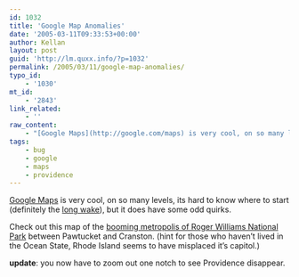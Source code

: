 ```yaml
---
id: 1032
title: 'Google Map Anomalies'
date: '2005-03-11T09:33:53+00:00'
author: Kellan
layout: post
guid: 'http://lm.quxx.info/?p=1032'
permalink: /2005/03/11/google-map-anomalies/
typo_id:
    - '1030'
mt_id:
    - '2843'
link_related:
    - ''
raw_content:
    - "[Google Maps](http://google.com/maps) is very cool, on so many levels, its hard to know where to start (definitely the [long wake](http://www.sauria.com/blog/2005/03/10#1241)), but it does have some odd quirks.  \n\nCheck out this map of the [booming metropolis of Roger Williams National Park](http://google.com/maps?q=providence%2C%20ri&spn=0.205078%2C0.430934&hl=en) between Pawtucket and Cranston.  (hint for those who haven\\'t lived in the Ocean State, Rhode Island seems to have misplaced it\\'s capitol.)\n\n**update**:  you now have to zoom out one notch to see Providence disappear."
tags:
    - bug
    - google
    - maps
    - providence
---
```


[Google Maps](http://google.com/maps) is very cool, on so many levels, its hard to know where to start (definitely the [long wake](http://www.sauria.com/blog/2005/03/10#1241)), but it does have some odd quirks.

Check out this map of the [booming metropolis of Roger Williams National Park](http://google.com/maps?q=providence%2C%20ri&amp;spn=0.205078%2C0.430934&amp;hl=en) between Pawtucket and Cranston. (hint for those who haven’t lived in the Ocean State, Rhode Island seems to have misplaced it’s capitol.)

**update**: you now have to zoom out one notch to see Providence disappear.